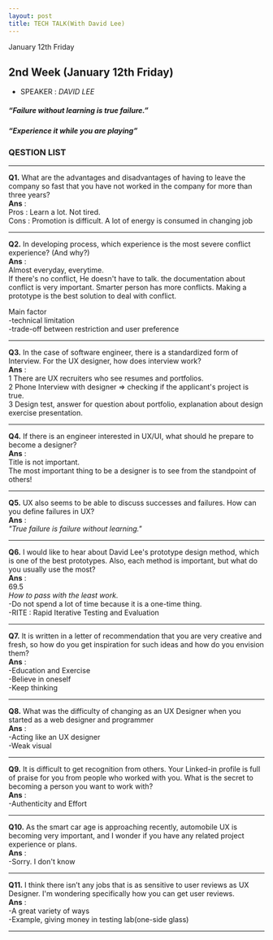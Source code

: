 ```yaml
---
layout: post
title: TECH TALK(With David Lee)
---
```


January 12th Friday<br>

## 2nd Week (January 12th Friday)
- SPEAKER : *DAVID LEE* 

##### *“Failure without learning is true failure.”* <br>
##### *“Experience it while you are playing”* <br>

### QESTION LIST <br> 

***

**Q1.** What are the advantages and disadvantages of having to leave the company so fast that you have not worked in the company for more than three years?<br> 
**Ans** : <br>
Pros : Learn a lot. Not tired. <br>
Cons : Promotion is difficult. A lot of energy is consumed in changing job
 <br> 

***

**Q2.** In developing process, which experience is the most severe conflict experience?
(And why?)<br>
**Ans** :  <br> 
Almost everyday, everytime.<br>
If there's no conflict, He doesn't have to talk. the documentation about conflict is very important. Smarter person has more conflicts. Making a prototype is the best solution to deal with conflict.<br>

Main factor<br>
-technical limitation<br>
-trade-off between restriction and user preference<br>

***

**Q3.** In the case of software engineer, there is a standardized form of Interview. For the UX designer, how does interview work? <br>
**Ans** : <br> 
1 There are UX recruiters who see resumes and portfolios.<br>
2 Phone Interview with designer => checking if the applicant's project is true.<br>
3 Design test, answer for question about portfolio, explanation about design exercise presentation.

***

**Q4.** If there is an engineer interested in UX/UI, what should he prepare to become a
designer?
<br>
**Ans** : <br> 
Title is not important. <br>
The most important thing to be a designer is to see from the standpoint of others!

***

**Q5.** UX also seems to be able to discuss successes and failures. How can you define failures in UX?<br>
**Ans** : <br> 
*"True failure is failure without learning."*<br>

***

**Q6.** I would like to hear about David Lee's prototype design method, which is one of the best prototypes. Also, each method is important, but what do you usually use the   most?<br>
**Ans** : <br> 
69.5 <br>
*How to pass with the least work.*<br>
-Do not spend a lot of time because it is a one-time thing. <br>
-RITE : Rapid Iterative Testing and Evaluation 

***

**Q7.** It is written in a letter of recommendation that you are very creative and fresh, so how do you get inspiration for such ideas and how do you envision them?<br>
**Ans** : <br> 
-Education and Exercise<br>
-Believe in oneself<br>
-Keep thinking<br>

***

**Q8.** What was the difficulty of changing as an UX Designer when you started as a web designer and programmer<br>
**Ans** : <br> 
-Acting like an UX designer <br>
-Weak visual <br>

***

**Q9.** It is difficult to get recognition from others. Your Linked-in profile is full of praise for you from people who worked with you. What is the secret to becoming a person you want to work with?<br>
**Ans** : <br> 
-Authenticity and Effort<br>

***

**Q10.** As the smart car age is approaching recently, automobile UX is becoming very important, and I wonder if you have any related project experience or plans.<br>
**Ans** : <br> 
-Sorry. I don't know

***

**Q11.** I think there isn’t any jobs that is as sensitive to user reviews as UX Designer. I'm wondering specifically how you can get user reviews.<br>
**Ans** : <br> 
-A great variety of ways <br>
-Example, giving money in testing lab(one-side glass)<br>

***